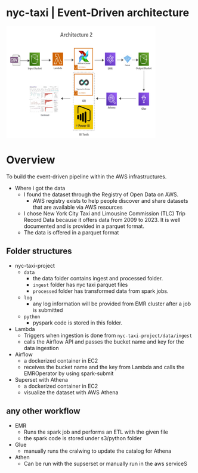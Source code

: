 # nyc-taxi | Event-Driven architecture

<img src="./images/architecture.png" alt="Image Description" width="400" height="300">


# Overview

To build the event-driven pipeline within the AWS infrastructures.

- Where i got the data
    - I found the dataset through the Registry of Open Data on AWS.
        - AWS registry exists to help people discover and share datasets that are available via AWS resources
    - I chose New York City Taxi and Limousine Commission (TLC) Trip Record Data because it offers data from 2009 to 2023. It is well documented and is provided in a parquet format.
    - The data is offered in a parquet format
    
## Folder structures
- nyc-taxi-project
    - `data`
        - the data folder contains ingest and processed folder.
        - `ingest` folder has nyc taxi parquet files
        - `processed` folder has transformed data from spark jobs.
    - `log`
        - any log information will be provided from EMR cluster after a job is submitted
    - `python`
        - pyspark code is stored in this folder.
- Lambda
    - Triggers when ingestion is done from `nyc-taxi-project/data/ingest`
    - calls the Airflow API and passes the bucket name and key for the data ingestion
- Airflow
    - a dockerized container in EC2
    - receives the bucket name and the key from Lambda and calls the EMROperator by using spark-submit
- Superset with Athena
    - a dockerized container in EC2
    - visualize the dataset with AWS Athena

## any other workflow
- EMR
    - Runs the spark job and performs an ETL with the given file
    - the spark code is stored under s3/python folder
- Glue
    - manually runs the cralwing to update the catalog for Athena
- Athen
    - Can be run with the supserset or manually run in the aws serviceS


